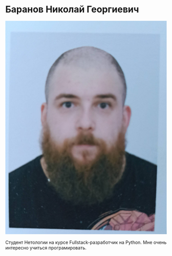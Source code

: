 # Баранов Николай Георгиевич

![](1671377534339.jpg)


Студент Нетологии на курсе Fullstack-разработчик на Python. Мне очень интересно учиться програмировать. 